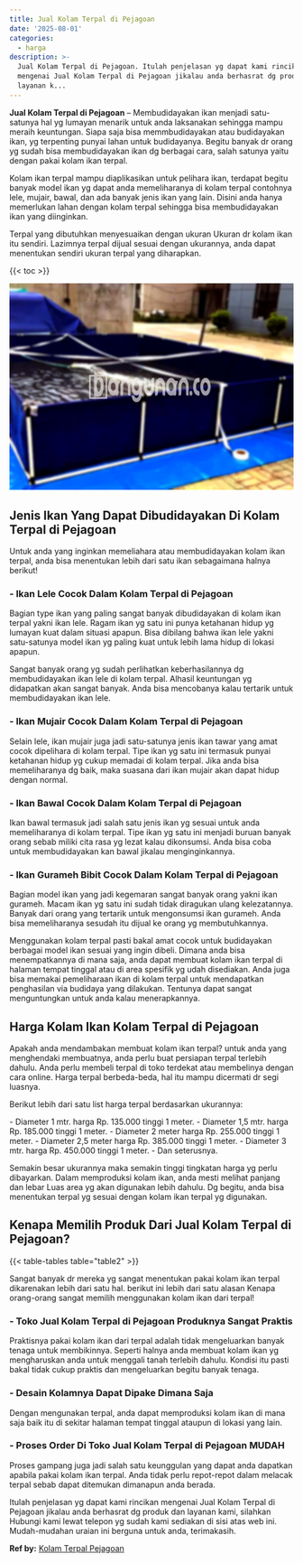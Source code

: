 ```yaml
---
title: Jual Kolam Terpal di Pejagoan
date: '2025-08-01'
categories:
  - harga
description: >-
  Jual Kolam Terpal di Pejagoan. Itulah penjelasan yg dapat kami rincikan
  mengenai Jual Kolam Terpal di Pejagoan jikalau anda berhasrat dg produk dan
  layanan k...
---
```


**Jual Kolam Terpal di Pejagoan** – Membudidayakan ikan menjadi satu-satunya hal yg lumayan menarik untuk anda laksanakan sehingga mampu meraih keuntungan. Siapa saja bisa memmbudidayakan atau budidayakan ikan, yg terpenting punyai lahan untuk budidayanya. Begitu banyak dr orang yg sudah bisa membudidayakan ikan dg berbagai cara, salah satunya yaitu dengan pakai kolam ikan terpal.

Kolam ikan terpal mampu diaplikasikan untuk pelihara ikan, terdapat begitu banyak model ikan yg dapat anda memeliharanya di kolam terpal contohnya lele, mujair, bawal, dan ada banyak jenis ikan yang lain. Disini anda hanya memerlukan lahan dengan kolam terpal sehingga bisa membudidayakan ikan yang diinginkan.

Terpal yang dibutuhkan menyesuaikan dengan ukuran Ukuran dr kolam ikan itu sendiri. Lazimnya terpal dijual sesuai dengan ukurannya, anda dapat menentukan sendiri ukuran terpal yang diharapkan.

{{< toc >}}

![Jual Kolam Terpal di Pejagoan](/images/jual-kolam-terpal-48.png)

## Jenis Ikan Yang Dapat Dibudidayakan Di Kolam Terpal di Pejagoan

Untuk anda yang inginkan memeliahara atau membudidayakan kolam ikan terpal, anda bisa menentukan lebih dari satu ikan sebagaimana halnya berikut!

### \- Ikan Lele Cocok Dalam Kolam Terpal di Pejagoan

Bagian type ikan yang paling sangat banyak dibudidayakan di kolam ikan terpal yakni ikan lele. Ragam ikan yg satu ini punya ketahanan hidup yg lumayan kuat dalam situasi apapun. Bisa dibilang bahwa ikan lele yakni satu-satunya model ikan yg paling kuat untuk lebih lama hidup di lokasi apapun.

Sangat banyak orang yg sudah perlihatkan keberhasilannya dg membudidayakan ikan lele di kolam terpal. Alhasil keuntungan yg didapatkan akan sangat banyak. Anda bisa mencobanya kalau tertarik untuk membudidayakan ikan lele.

### \- Ikan Mujair Cocok Dalam Kolam Terpal di Pejagoan

Selain lele, ikan mujair juga jadi satu-satunya jenis ikan tawar yang amat cocok dipelihara di kolam terpal. Tipe ikan yg satu ini termasuk punyai ketahanan hidup yg cukup memadai di kolam terpal. Jika anda bisa memeliharanya dg baik, maka suasana dari ikan mujair akan dapat hidup dengan normal.

### \- Ikan Bawal Cocok Dalam Kolam Terpal di Pejagoan

Ikan bawal termasuk jadi salah satu jenis ikan yg sesuai untuk anda memeliharanya di kolam terpal. Tipe ikan yg satu ini menjadi buruan banyak orang sebab miliki cita rasa yg lezat kalau dikonsumsi. Anda bisa coba untuk membudidayakan kan bawal jikalau menginginkannya.

### \- Ikan Gurameh Bibit Cocok Dalam Kolam Terpal di Pejagoan

Bagian model ikan yang jadi kegemaran sangat banyak orang yakni ikan gurameh. Macam ikan yg satu ini sudah tidak diragukan ulang kelezatannya. Banyak dari orang yang tertarik untuk mengonsumsi ikan gurameh. Anda bisa memeliharanya sesudah itu dijual ke orang yg membutuhkannya.

Menggunakan kolam terpal pasti bakal amat cocok untuk budidayakan berbagai model ikan sesuai yang ingin dibeli. Dimana anda bisa menempatkannya di mana saja, anda dapat membuat kolam ikan terpal di halaman tempat tinggal atau di area spesifik yg udah disediakan. Anda juga bisa memakai pemeliharaan ikan di kolam terpal untuk mendapatkan penghasilan via budidaya yang dilakukan. Tentunya dapat sangat menguntungkan untuk anda kalau menerapkannya.

## Harga Kolam Ikan Kolam Terpal di Pejagoan

Apakah anda mendambakan membuat kolam ikan terpal? untuk anda yang menghendaki membuatnya, anda perlu buat persiapan terpal terlebih dahulu. Anda perlu membeli terpal di toko terdekat atau membelinya dengan cara online. Harga terpal berbeda-beda, hal itu mampu dicermati dr segi luasnya.

Berikut lebih dari satu list harga terpal berdasarkan ukurannya:

\- Diameter 1 mtr. harga Rp. 135.000 tinggi 1 meter. - Diameter 1,5 mtr. harga Rp. 185.000 tinggi 1 meter. - Diameter 2 meter harga Rp. 255.000 tinggi 1 meter. - Diameter 2,5 meter harga Rp. 385.000 tinggi 1 meter. - Diameter 3 mtr. harga Rp. 450.000 tinggi 1 meter. - Dan seterusnya.

Semakin besar ukurannya maka semakin tinggi tingkatan harga yg perlu dibayarkan. Dalam memproduksi kolam ikan, anda mesti melihat panjang dan lebar Luas area yg akan digunakan lebih dahulu. Dg begitu, anda bisa menentukan terpal yg sesuai dengan kolam ikan terpal yg digunakan.

## Kenapa Memilih Produk Dari Jual Kolam Terpal di Pejagoan?

{{< table-tables table="table2" >}}

Sangat banyak dr mereka yg sangat menentukan pakai kolam ikan terpal dikarenakan lebih dari satu hal. berikut ini lebih dari satu alasan Kenapa orang-orang sangat memilih menggunakan kolam ikan dari terpal!

### \- Toko Jual Kolam Terpal di Pejagoan Produknya Sangat Praktis

Praktisnya pakai kolam ikan dari terpal adalah tidak mengeluarkan banyak tenaga untuk membikinnya. Seperti halnya anda membuat kolam ikan yg mengharuskan anda untuk menggali tanah terlebih dahulu. Kondisi itu pasti bakal tidak cukup praktis dan mengeluarkan begitu banyak tenaga.

### \- Desain Kolamnya Dapat Dipake Dimana Saja

Dengan mengunakan terpal, anda dapat memproduksi kolam ikan di mana saja baik itu di sekitar halaman tempat tinggal ataupun di lokasi yang lain.

### \- Proses Order Di Toko Jual Kolam Terpal di Pejagoan MUDAH

Proses gampang juga jadi salah satu keunggulan yang dapat anda dapatkan apabila pakai kolam ikan terpal. Anda tidak perlu repot-repot dalam melacak terpal sebab dapat ditemukan dimanapun anda berada.

Itulah penjelasan yg dapat kami rincikan mengenai Jual Kolam Terpal di Pejagoan jikalau anda berhasrat dg produk dan layanan kami, silahkan Hubungi kami lewat telepon yg sudah kami sediakan di sisi atas web ini. Mudah-mudahan uraian ini berguna untuk anda, terimakasih.

**Ref by:** [Kolam Terpal Pejagoan](https://id.wikipedia.org/wiki/Kolam)
